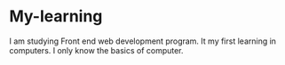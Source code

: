 # My-learning
I am studying Front end web development program. It my first learning in computers. I only know the basics of computer.
